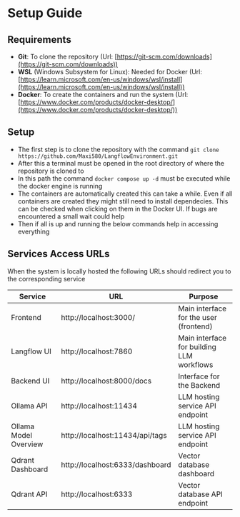 # Setup Guide

## Requirements
- **Git**: To clone the repository (Url: [https://git-scm.com/downloads](https://git-scm.com/downloads))
- **WSL** (Windows Subsystem for Linux): Needed for Docker (Url: [https://learn.microsoft.com/en-us/windows/wsl/install](https://learn.microsoft.com/en-us/windows/wsl/install))
- **Docker**: To create the containers and run the system (Url: [https://www.docker.com/products/docker-desktop/](https://www.docker.com/products/docker-desktop/))

## Setup

- The first step is to clone the repository with the command ``git clone https://github.com/Maxi580/LangflowEnvironment.git``
- After this a terminal must be opened in the root directory of where the repository is cloned to
- In this path the command ``docker compose up -d`` must be executed while the docker engine is running
- The containers are automatically created this can take a while. Even if all containers are created they might still need to install dependecies. This can be checked when clicking on them in the Docker UI. If bugs are encountered a small wait could help
- Then if all is up and running the below commands help in accessing everything
 

## Services Access URLs

When the system is locally hosted the following URLs should redirect you to the corresponding service

| Service               | URL                             | Purpose                                   |
|-----------------------|---------------------------------|-------------------------------------------|
| Frontend              | http://localhost:3000/          | Main interface for the user (frontend)    |
| Langflow UI           | http://localhost:7860           | Main interface for building LLM workflows |
| Backend UI            | http://localhost:8000/docs      | Interface for the Backend                 |
| Ollama API            | http://localhost:11434          | LLM hosting service API endpoint          |
| Ollama Model Overview | http://localhost:11434/api/tags | LLM hosting service API endpoint          |
| Qdrant Dashboard      | http://localhost:6333/dashboard | Vector database dashboard                 |
| Qdrant API            | http://localhost:6333           | Vector database API endpoint              |

